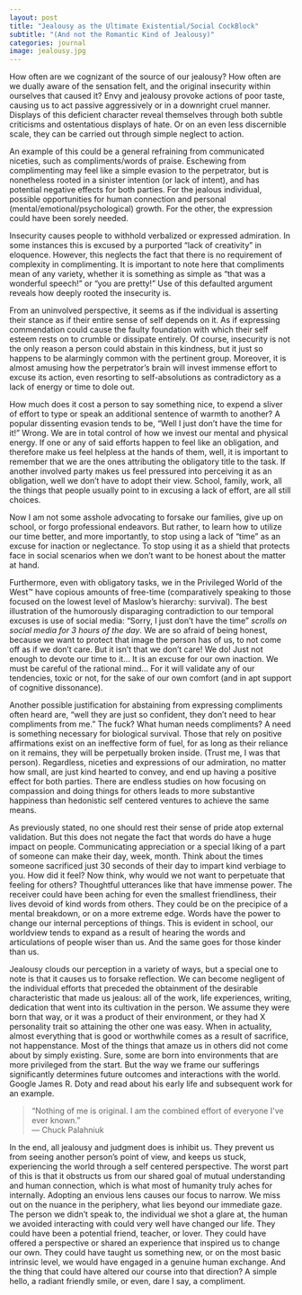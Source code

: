 ```yaml
---
layout: post
title: "Jealousy as the Ultimate Existential/Social CockBlock"
subtitle: "(And not the Romantic Kind of Jealousy)"
categories: journal
image: jealousy.jpg
---
```


How often are we cognizant of the source of our jealousy? How often are we dually aware of the sensation felt, and the original insecurity within ourselves that caused it? Envy and jealousy provoke actions of poor taste, causing us to act passive aggressively or in a downright cruel manner. Displays of this deficient character reveal themselves through both subtle criticisms and ostentatious displays of hate. Or on an even less discernible scale, they can be carried out through simple neglect to action.

An example of this could be a general refraining from communicated niceties, such as compliments/words of praise. Eschewing from complimenting may feel like a simple evasion to the perpetrator, but is nonetheless rooted in a sinister intention (or lack of intent), and has potential negative effects for both parties. For the jealous individual, possible opportunities for human connection and personal (mental/emotional/psychological) growth. For the other, the expression could have been sorely needed.

Insecurity causes people to withhold verbalized or expressed admiration. In some instances this is excused by a purported “lack of creativity” in eloquence. However, this neglects the fact that there is no requirement of complexity in complimenting. It is important to note here that compliments mean of any variety, whether it is something as simple as “that was a wonderful speech!” or “you are pretty!” Use of this defaulted argument reveals how deeply rooted the insecurity is.

From an uninvolved perspective, it seems as if the individual is asserting their stance as if their entire sense of self depends on it. As if expressing commendation could cause the faulty foundation with which their self esteem rests on to crumble or dissipate entirely. Of course, insecurity is not the only reason a person could abstain in this kindness, but it just so happens to be alarmingly common with the pertinent group. Moreover, it is almost amusing how the perpetrator’s brain will invest immense effort to excuse its action, even resorting to self-absolutions as contradictory as a lack of energy or time to dole out.

How much does it cost a person to say something nice, to expend a sliver of effort to type or speak an additional sentence of warmth to another? A popular dissenting evasion tends to be, “Well I just don’t have the time for it!” Wrong. We are in total control of how we invest our mental and physical energy. If one or any of said efforts happen to feel like an obligation, and therefore make us feel helpless at the hands of them, well, it is important to remember that we are the ones attributing the obligatory title to the task. If another involved party makes us feel pressured into perceiving it as an obligation, well we don’t have to adopt their view. School, family, work, all the things that people usually point to in excusing a lack of effort, are all still choices.

Now I am not some asshole advocating to forsake our families, give up on school, or forgo professional endeavors. But rather, to learn how to utilize our time better, and more importantly, to stop using a lack of “time” as an excuse for inaction or neglectance. To stop using it as a shield that protects face in social scenarios when we don’t want to be honest about the matter at hand.

Furthermore, even with obligatory tasks, we in the Privileged World of the West™ have copious amounts of free-time (comparatively speaking to those focused on the lowest level of Maslow’s hierarchy: survival). The best illustration of the humorously disparaging contradiction to our temporal excuses is use of social media: “Sorry, I just don’t have the time” *scrolls on social media for 3 hours of the day*. We are so afraid of being honest, because we want to protect that image the person has of us, to not come off as if we don’t care. But it isn’t that we don’t care! We do! Just not enough to devote our time to it… It is an excuse for our own inaction. We must be careful of the rational mind… For it will validate any of our tendencies, toxic or not, for the sake of our own comfort (and in apt support of cognitive dissonance).

Another possible justification for abstaining from expressing compliments often heard are, “well they are just so confident, they don’t need to hear compliments from me.” The fuck? What human needs compliments? A need is something necessary for biological survival. Those that rely on positive affirmations exist on an ineffective form of fuel, for as long as their reliance on it remains, they will be perpetually broken inside. (Trust me, I was that person). Regardless, niceties and expressions of our admiration, no matter how small, are just kind hearted to convey, and end up having a positive effect for both parties. There are endless studies on how focusing on compassion and doing things for others leads to more substantive happiness than hedonistic self centered ventures to achieve the same means.

As previously stated, no one should rest their sense of pride atop external validation. But this does not negate the fact that words do have a huge impact on people. Communicating appreciation or a special liking of a part of someone can make their day, week, month. Think about the times someone sacrificed just 30 seconds of their day to impart kind verbiage to you. How did it feel? Now think, why would we not want to perpetuate that feeling for others? Thoughtful utterances like that have immense power. The receiver could have been aching for even the smallest friendliness, their lives devoid of kind words from others. They could be on the precipice of a mental breakdown, or on a more extreme edge. Words have the power to change our internal perceptions of things. This is evident in school, our worldview tends to expand as a result of hearing the words and articulations of people wiser than us. And the same goes for those kinder than us.

Jealousy clouds our perception in a variety of ways, but a special one to note is that it causes us to forsake reflection. We can become negligent of the individual efforts that preceded the obtainment of the desirable characteristic that made us jealous: all of the work, life experiences, writing, dedication that went into its cultivation in the person. We assume they were born that way, or it was a product of their environment, or they had X personality trait so attaining the other one was easy. When in actuality, almost everything that is good or worthwhile comes as a result of sacrifice, not happenstance. Most of the things that amaze us in others did not come about by simply existing. Sure, some are born into environments that are more privileged from the start. But the way we frame our sufferings significantly determines future outcomes and interactions with the world. Google James R. Doty and read about his early life and subsequent work for an example.

> “Nothing of me is original. I am the combined effort of everyone I've ever known.”  
> — Chuck Palahniuk

In the end, all jealousy and judgment does is inhibit us. They prevent us from seeing another person’s point of view, and keeps us stuck, experiencing the world through a self centered perspective. The worst part of this is that it obstructs us from our shared goal of mutual understanding and human connection, which is what most of humanity truly aches for internally. Adopting an envious lens causes our focus to narrow. We miss out on the nuance in the periphery, what lies beyond our immediate gaze. The person we didn’t speak to, the individual we shot a glare at, the human we avoided interacting with could very well have changed our life. They could have been a potential friend, teacher, or lover. They could have offered a perspective or shared an experience that inspired us to change our own. They could have taught us something new, or on the most basic intrinsic level, we would have engaged in a genuine human exchange. And the thing that could have altered our course into that direction? A simple hello, a radiant friendly smile, or even, dare I say, a compliment.